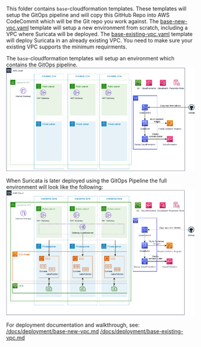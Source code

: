 This folder contains `base`-cloudformation templates. These templates will setup the GitOps pipeline and will copy this GitHub Repo into AWS CodeCommit which will be the Git repo you work against.
The [base-new-vpc.yaml](/cloudformation/base-new-vpc.yaml) template will setup a new environment from scratch, including a VPC where Suricata will be deployed. 
The [base-existing-vpc.yaml](/cloudformation/base-existing-vpc.yaml) template will deploy Suricata in an already existing VPC. You need to make sure your existing VPC supports the minimum requirments.

The `base`-cloudformation templates will setup an environment which contains the GitOps pipeline.
![Solution Overview](/img/suricata-ecs-base.png)

When Suricata is later deployed using the GitOps Pipeline the full environment will look like the following:
![Solution Overview](/img/suricata-ecs-cluster.png)

For deployment documentation and walkthrough, see:
[/docs/deployment/base-new-vpc.md](/docs/deployment/base-new-vpc.md)
[/docs/deployment/base-existing-vpc.md](/docs/deployment/base-existing-vpc.md)